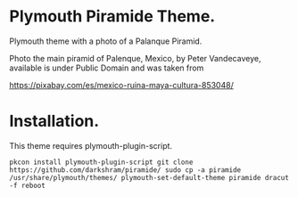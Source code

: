 # Plymouth Piramide Theme.
Plymouth theme with a photo of a Palanque Piramid.

Photo the main piramid of Palenque, Mexico, by Peter Vandecaveye, available is under Public Domain and was taken from

https://pixabay.com/es/mexico-ruina-maya-cultura-853048/

# Installation.

This theme requires plymouth-plugin-script.

``
pkcon install plymouth-plugin-script
git clone https://github.com/darkshram/piramide/
sudo cp -a piramide /usr/share/plymouth/themes/
plymouth-set-default-theme piramide
dracut -f
reboot
``
